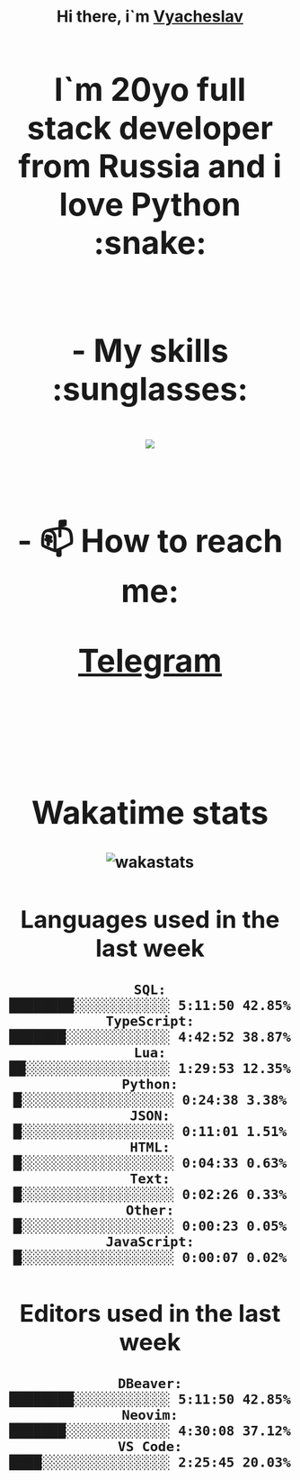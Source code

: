 <h1 align='center'>Hi there, i`m <a href='https://t.me/syavabrazzzers'>Vyacheslav<a/> <h1/>

<p>I`m 20yo full stack developer from Russia and i love Python :snake: <p/>

<br>
- My skills :sunglasses:
<p align="center">
    <img src="https://skillicons.dev/icons?i=git,docker,linux,postgres,mysql,python,django,fastapi,javascript,typescript,react,next,tailwind" />
<p/>

<br>
- 📫 How to reach me: 
<p>
<a href='https://t.me/syavabrazzzers'>Telegram<a/>
<p/>
<br>

<h1 align='center'>Wakatime stats</h1>

<img alt="wakastats" src="https://waka-widget.up.railway.app/language?langs=all&user=TaiLo&randomGradient=true&bgLineColor=696969&maxLangs=5&theme=dark" />
    
<!--START_SECTION:waka-->
## Languages used in the last week
```text
SQL:                  ████████░░░░░░░░░░░░ 5:11:50 42.85%
TypeScript:           ███████░░░░░░░░░░░░░ 4:42:52 38.87%
Lua:                  ██░░░░░░░░░░░░░░░░░░ 1:29:53 12.35%
Python:               █░░░░░░░░░░░░░░░░░░░ 0:24:38 3.38%
JSON:                 █░░░░░░░░░░░░░░░░░░░ 0:11:01 1.51%
HTML:                 █░░░░░░░░░░░░░░░░░░░ 0:04:33 0.63%
Text:                 █░░░░░░░░░░░░░░░░░░░ 0:02:26 0.33%
Other:                █░░░░░░░░░░░░░░░░░░░ 0:00:23 0.05%
JavaScript:           █░░░░░░░░░░░░░░░░░░░ 0:00:07 0.02%
```
## Editors used in the last week
```text
DBeaver:              ████████░░░░░░░░░░░░ 5:11:50 42.85%
Neovim:               ███████░░░░░░░░░░░░░ 4:30:08 37.12%
VS Code:              ████░░░░░░░░░░░░░░░░ 2:25:45 20.03%
```

<!--END_SECTION:waka-->


